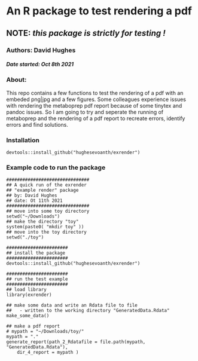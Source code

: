 # An R package to test rendering a pdf
## NOTE: *this package is strictly for testing !*

### Authors: David Hughes 
##### Date started: Oct 8th 2021

### About:

This repo contains a few functions to test the rendering of a pdf with an embeded png|jpg and a few figures. Some colleagues experience issues with rendering the metaboprep pdf report because of some tinytex and pandoc issues. So I am going to try and seperate the running of metaboprep and the rendering of a pdf report to recreate errors, identify errors and find solutions. 

### Installation

	devtools::install_github("hughesevoanth/exrender")




### Example code to run the package

	###############################
	## A quick run of the exrender
	## "example render" package
	## by: David Hughes
	## date: Ot 11th 2021
	###############################
	## move into some toy directory
	setwd("~/Downloads")
	## make the directory "toy"
	system(paste0( "mkdir toy" ))
	## move into the toy directory
	setwd("./toy")
	
	#######################
	## install the package
	#######################
	devtools::install_github("hughesevoanth/exrender")
	
	#######################
	## run the test example
	#######################
	## load library
	library(exrender)
	
	## make some data and write an Rdata file to file
	##   - written to the working directory "GeneratedData.Rdata"
	make_some_data()
	
	## make a pdf report
	# mypath = "~/Downloads/toy/"
	mypath = "."
	generate_report(path_2_Rdatafile = file.path(mypath, "GeneratedData.Rdata"), 
		dir_4_report = mypath )
	
